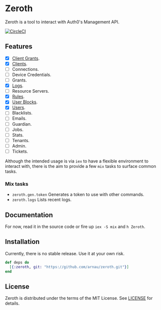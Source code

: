 # Zeroth

Zeroth is a tool to interact with Auth0's Management API.

[![CircleCI](https://circleci.com/gh/arnau/zeroth.svg?style=svg)](https://circleci.com/gh/arnau/zeroth)


## Features

* [x] [Client Grants](lib/zeroth/client_grant.ex).
* [x] [Clients](lib/zeroth/client.ex).
* [ ] Connections.
* [ ] Device Credentials.
* [ ] Grants.
* [x] [Logs](lib/zeroth/log.ex).
* [ ] Resource Servers.
* [x] [Rules](lib/zeroth/rule.ex).
* [x] [User Blocks](lib/zeroth/user_block.ex).
* [x] [Users](lib/zeroth/user.ex).
* [ ] Blacklists.
* [ ] Emails.
* [ ] Guardian.
* [ ] Jobs.
* [ ] Stats.
* [ ] Tenants.
* [ ] Admin.
* [ ] Tickets.

Although the intended usage is via `iex` to have a flexible environment to
interact with, there is the aim to provide a few `mix` tasks to surface
common tasks.

### Mix tasks

* `zeroth.gen.token` Generates a token to use with other commands.
* `zeroth.logs` Lists recent logs.

## Documentation

For now, read it in the source code or fire up `iex -S mix` and `h Zeroth`.

## Installation

Currently, there is no stable release. Use it at your own risk.

```elixir
def deps do
  [{:zeroth, git: "https://github.com/arnau/zeroth.git"}]
end
```

## License

Zeroth is distributed under the terms of the MIT License. See
[LICENSE](LICENSE) for details.
